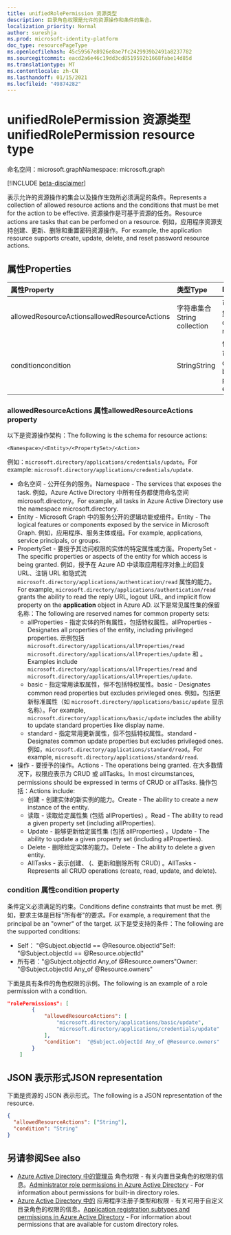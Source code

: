 ```yaml
---
title: unifiedRolePermission 资源类型
description: 目录角色权限是允许的资源操作和条件的集合。
localization_priority: Normal
author: sureshja
ms.prod: microsoft-identity-platform
doc_type: resourcePageType
ms.openlocfilehash: 45c59567e8926e8ae7fc2429939b2491a8237782
ms.sourcegitcommit: eacd2a6e46c19dd3cd8519592b1668fabe14d85d
ms.translationtype: MT
ms.contentlocale: zh-CN
ms.lasthandoff: 01/15/2021
ms.locfileid: "49874282"
---
```

# <a name="unifiedrolepermission-resource-type"></a><span data-ttu-id="ac7b9-103">unifiedRolePermission 资源类型</span><span class="sxs-lookup"><span data-stu-id="ac7b9-103">unifiedRolePermission resource type</span></span>

<span data-ttu-id="ac7b9-104">命名空间：microsoft.graph</span><span class="sxs-lookup"><span data-stu-id="ac7b9-104">Namespace: microsoft.graph</span></span>

[!INCLUDE [beta-disclaimer](../../includes/beta-disclaimer.md)]

<span data-ttu-id="ac7b9-105">表示允许的资源操作的集合以及操作生效所必须满足的条件。</span><span class="sxs-lookup"><span data-stu-id="ac7b9-105">Represents a collection of allowed resource actions and the conditions that must be met for the action to be effective.</span></span> <span data-ttu-id="ac7b9-106">资源操作是可基于资源的任务。</span><span class="sxs-lookup"><span data-stu-id="ac7b9-106">Resource actions are tasks that can be perfomed on a resource.</span></span> <span data-ttu-id="ac7b9-107">例如，应用程序资源支持创建、更新、删除和重置密码资源操作。</span><span class="sxs-lookup"><span data-stu-id="ac7b9-107">For example, the application resource supports create, update, delete, and reset password resource actions.</span></span>

## <a name="properties"></a><span data-ttu-id="ac7b9-108">属性</span><span class="sxs-lookup"><span data-stu-id="ac7b9-108">Properties</span></span>

| <span data-ttu-id="ac7b9-109">属性</span><span class="sxs-lookup"><span data-stu-id="ac7b9-109">Property</span></span>     | <span data-ttu-id="ac7b9-110">类型</span><span class="sxs-lookup"><span data-stu-id="ac7b9-110">Type</span></span>        | <span data-ttu-id="ac7b9-111">Description</span><span class="sxs-lookup"><span data-stu-id="ac7b9-111">Description</span></span> |
|:-------------|:------------|:------------|
|<span data-ttu-id="ac7b9-112">allowedResourceActions</span><span class="sxs-lookup"><span data-stu-id="ac7b9-112">allowedResourceActions</span></span>|<span data-ttu-id="ac7b9-113">字符串集合</span><span class="sxs-lookup"><span data-stu-id="ac7b9-113">String collection</span></span>| <span data-ttu-id="ac7b9-114">可在资源上执行的任务集。</span><span class="sxs-lookup"><span data-stu-id="ac7b9-114">Set of tasks that can be performed on a resource.</span></span> |
|<span data-ttu-id="ac7b9-115">condition</span><span class="sxs-lookup"><span data-stu-id="ac7b9-115">condition</span></span>|<span data-ttu-id="ac7b9-116">String</span><span class="sxs-lookup"><span data-stu-id="ac7b9-116">String</span></span>| <span data-ttu-id="ac7b9-117">使权限生效所必须满足的可选约束。</span><span class="sxs-lookup"><span data-stu-id="ac7b9-117">Optional constraints that must be met for the permission to be effective.</span></span> |

### <a name="allowedresourceactions-property"></a><span data-ttu-id="ac7b9-118">allowedResourceActions 属性</span><span class="sxs-lookup"><span data-stu-id="ac7b9-118">allowedResourceActions property</span></span>

<span data-ttu-id="ac7b9-119">以下是资源操作架构：</span><span class="sxs-lookup"><span data-stu-id="ac7b9-119">The following is the schema for resource actions:</span></span> 

```
<Namespace>/<Entity>/<PropertySet>/<Action>  
```
<span data-ttu-id="ac7b9-120">例如：`microsoft.directory/applications/credentials/update`。</span><span class="sxs-lookup"><span data-stu-id="ac7b9-120">For example: `microsoft.directory/applications/credentials/update`.</span></span>  

- <span data-ttu-id="ac7b9-121">命名空间 - 公开任务的服务。</span><span class="sxs-lookup"><span data-stu-id="ac7b9-121">Namespace - The services that exposes the task.</span></span> <span data-ttu-id="ac7b9-122">例如，Azure Active Directory 中所有任务都使用命名空间 microsoft.directory。</span><span class="sxs-lookup"><span data-stu-id="ac7b9-122">For example, all tasks in Azure Active Directory use the namespace microsoft.directory.</span></span>  
- <span data-ttu-id="ac7b9-123">Entity - Microsoft Graph 中的服务公开的逻辑功能或组件。</span><span class="sxs-lookup"><span data-stu-id="ac7b9-123">Entity - The logical features or components exposed by the service in Microsoft Graph.</span></span> <span data-ttu-id="ac7b9-124">例如，应用程序、服务主体或组。</span><span class="sxs-lookup"><span data-stu-id="ac7b9-124">For example, applications, service principals, or groups.</span></span>
- <span data-ttu-id="ac7b9-125">PropertySet - 要授予其访问权限的实体的特定属性或方面。</span><span class="sxs-lookup"><span data-stu-id="ac7b9-125">PropertySet - The specific properties or aspects of the entity for which access is being granted.</span></span> <span data-ttu-id="ac7b9-126">例如，授予在 Azure AD 中读取应用程序对象上的回复 URL、注销 URL 和隐式流 `microsoft.directory/applications/authentication/read` 属性的能力。 </span><span class="sxs-lookup"><span data-stu-id="ac7b9-126">For example, `microsoft.directory/applications/authentication/read` grants the ability to read the reply URL, logout URL, and implicit flow property on the **application** object in Azure AD.</span></span> <span data-ttu-id="ac7b9-127">以下是常见属性集的保留名称：</span><span class="sxs-lookup"><span data-stu-id="ac7b9-127">The following are reserved names for common property sets:</span></span>  
  - <span data-ttu-id="ac7b9-128">allProperties - 指定实体的所有属性，包括特权属性。</span><span class="sxs-lookup"><span data-stu-id="ac7b9-128">allProperties - Designates all properties of the entity, including privileged properties.</span></span> <span data-ttu-id="ac7b9-129">示例包括 `microsoft.directory/applications/allProperties/read` `microsoft.directory/applications/allProperties/update` 和 。</span><span class="sxs-lookup"><span data-stu-id="ac7b9-129">Examples include `microsoft.directory/applications/allProperties/read` and `microsoft.directory/applications/allProperties/update`.</span></span>
  - <span data-ttu-id="ac7b9-130">basic - 指定常用读取属性，但不包括特权属性。</span><span class="sxs-lookup"><span data-stu-id="ac7b9-130">basic - Designates common read properties but excludes privileged ones.</span></span> <span data-ttu-id="ac7b9-131">例如，包括更新标准属性（如 `microsoft.directory/applications/basic/update` 显示名称）。</span><span class="sxs-lookup"><span data-stu-id="ac7b9-131">For example, `microsoft.directory/applications/basic/update` includes the ability to update standard properties like display name.</span></span>
  - <span data-ttu-id="ac7b9-132">standard - 指定常用更新属性，但不包括特权属性。</span><span class="sxs-lookup"><span data-stu-id="ac7b9-132">standard - Designates common update properties but excludes privileged ones.</span></span> <span data-ttu-id="ac7b9-133">例如，`microsoft.directory/applications/standard/read`。</span><span class="sxs-lookup"><span data-stu-id="ac7b9-133">For example, `microsoft.directory/applications/standard/read`.</span></span>
- <span data-ttu-id="ac7b9-134">操作 - 要授予的操作。</span><span class="sxs-lookup"><span data-stu-id="ac7b9-134">Actions - The operations being granted.</span></span> <span data-ttu-id="ac7b9-135">在大多数情况下，权限应表示为 CRUD 或 allTasks。</span><span class="sxs-lookup"><span data-stu-id="ac7b9-135">In most circumstances, permissions should be expressed in terms of CRUD or allTasks.</span></span> <span data-ttu-id="ac7b9-136">操作包括：</span><span class="sxs-lookup"><span data-stu-id="ac7b9-136">Actions include:</span></span>
  - <span data-ttu-id="ac7b9-137">创建 - 创建实体的新实例的能力。</span><span class="sxs-lookup"><span data-stu-id="ac7b9-137">Create - The ability to create a new instance of the entity.</span></span>
  - <span data-ttu-id="ac7b9-138">读取 - 读取给定属性集 (包括 allProperties) 。</span><span class="sxs-lookup"><span data-stu-id="ac7b9-138">Read - The ability to read a given property set (including allProperties).</span></span>
  - <span data-ttu-id="ac7b9-139">Update - 能够更新给定属性集 (包括 allProperties) 。</span><span class="sxs-lookup"><span data-stu-id="ac7b9-139">Update - The ability to update a given property set (including allProperties).</span></span>
  - <span data-ttu-id="ac7b9-140">Delete - 删除给定实体的能力。</span><span class="sxs-lookup"><span data-stu-id="ac7b9-140">Delete - The ability to delete a given entity.</span></span>
  - <span data-ttu-id="ac7b9-141">AllTasks - 表示创建、 (、更新和删除所有 CRUD) 。</span><span class="sxs-lookup"><span data-stu-id="ac7b9-141">AllTasks - Represents all CRUD operations (create, read, update, and delete).</span></span> 

### <a name="condition-property"></a><span data-ttu-id="ac7b9-142">condition 属性</span><span class="sxs-lookup"><span data-stu-id="ac7b9-142">condition property</span></span>
<span data-ttu-id="ac7b9-143">条件定义必须满足的约束。</span><span class="sxs-lookup"><span data-stu-id="ac7b9-143">Conditions define constraints that must be met.</span></span> <span data-ttu-id="ac7b9-144">例如，要求主体是目标"所有者"的要求。</span><span class="sxs-lookup"><span data-stu-id="ac7b9-144">For example, a requirement that the principal be an "owner" of the target.</span></span> <span data-ttu-id="ac7b9-145">以下是受支持的条件：</span><span class="sxs-lookup"><span data-stu-id="ac7b9-145">The following are the supported conditions:</span></span>

- <span data-ttu-id="ac7b9-146">Self： "@Subject.objectId == @Resource.objectId"</span><span class="sxs-lookup"><span data-stu-id="ac7b9-146">Self: "@Subject.objectId == @Resource.objectId"</span></span>
- <span data-ttu-id="ac7b9-147">所有者："@Subject.objectId Any_of @Resource.owners"</span><span class="sxs-lookup"><span data-stu-id="ac7b9-147">Owner: "@Subject.objectId Any_of @Resource.owners"</span></span>

<span data-ttu-id="ac7b9-148">下面是具有条件的角色权限的示例。</span><span class="sxs-lookup"><span data-stu-id="ac7b9-148">The following is an example of a role permission with a condition.</span></span>

```json
"rolePermissions": [
        {
            "allowedResourceActions": [
                "microsoft.directory/applications/basic/update",
                "microsoft.directory/applications/credentials/update"
            ],
            "condition":  "@Subject.objectId Any_of @Resource.owners"
        }
    ]

```

## <a name="json-representation"></a><span data-ttu-id="ac7b9-149">JSON 表示形式</span><span class="sxs-lookup"><span data-stu-id="ac7b9-149">JSON representation</span></span>

<span data-ttu-id="ac7b9-150">下面是资源的 JSON 表示形式。</span><span class="sxs-lookup"><span data-stu-id="ac7b9-150">The following is a JSON representation of the resource.</span></span>

<!-- {
  "blockType": "resource",
  "optionalProperties": [

  ],
  "@odata.type": "microsoft.graph.unifiedRolePermission",
  "baseType": null
}-->

```json
{
  "allowedResourceActions": ["String"],
  "condition": "String"
}
```
## <a name="see-also"></a><span data-ttu-id="ac7b9-151">另请参阅</span><span class="sxs-lookup"><span data-stu-id="ac7b9-151">See also</span></span>

- <span data-ttu-id="ac7b9-152">[Azure Active Directory 中的管理员](/azure/active-directory/users-groups-roles/directory-assign-admin-roles) 角色权限 - 有关内置目录角色的权限的信息。</span><span class="sxs-lookup"><span data-stu-id="ac7b9-152">[Administrator role permissions in Azure Active Directory](/azure/active-directory/users-groups-roles/directory-assign-admin-roles) - For information about permissions for built-in directory roles.</span></span>
- <span data-ttu-id="ac7b9-153">[Azure Active Directory 中的](/azure/active-directory/users-groups-roles/roles-custom-available-permissions) 应用程序注册子类型和权限 - 有关可用于自定义目录角色的权限的信息。</span><span class="sxs-lookup"><span data-stu-id="ac7b9-153">[Application registration subtypes and permissions in Azure Active Directory](/azure/active-directory/users-groups-roles/roles-custom-available-permissions) -  For information about permissions that are available for custom directory roles.</span></span> 

<!-- uuid: 16cd6b66-4b1a-43a1-adaf-3a886856ed98
2019-02-04 14:57:30 UTC -->
<!-- {
  "type": "#page.annotation",
  "description": "unifiedRolePermission resource",
  "keywords": "",
  "section": "documentation",
  "tocPath": ""
}-->